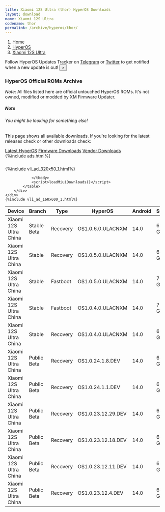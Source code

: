 ```yaml
---
title: Xiaomi 12S Ultra (thor) HyperOS Downloads
layout: download
name: Xiaomi 12S Ultra
codename: thor
permalink: /archive/hyperos/thor/
---
```

<nav aria-label="breadcrumb">
    <ol class="breadcrumb">
        <li class="breadcrumb-item"><a href="/">Home</a></li>
        <li class="breadcrumb-item"><a href="/hyperos/">HyperOS</a></li>
        <li class="breadcrumb-item active" aria-current="page"><a href="/hyperos/thor/">Xiaomi 12S Ultra</a></li>
    </ol>
</nav>
<div class="alert alert-primary alert-dismissible fade show" role="alert">
    Follow HyperOS Updates Tracker on <a href="https://t.me/MIUIUpdatesTracker" class="alert-link">Telegram</a>
     or <a href="https://twitter.com/MiFwUpdater" class="alert-link">Twitter</a> to get notified when a new update is out!
    <button type="button" class="close" data-dismiss="alert" aria-label="Close">
        <span aria-hidden="true">&times;</span>
    </button>
</div>

### HyperOS Official ROMs Archive
*Note*: All files listed here are official untouched HyperOS ROMs. It's not owned, modified or modded by XM Firmware Updater.
<div class="card">
  <div class="card-body">
    <h5 class="card-title">Note</h5>
    <h6 class="card-subtitle mb-2 text-muted">You might be looking for something else!</h6>
    <p class="card-text">This page shows all available downloads.
     If you're looking for the latest releases check or other downloads check:</p>
    <a href="/hyperos/thor/" class="card-link">Latest HyperOS</a>
    <a href="/firmware/thor/" class="card-link">Firmware Downloads</a>
    <a href="/vendor/thor/" class="card-link">Vendor Downloads</a>
  </div>
</div>
{%include ads.html%}
<div class="row justify-content-center">
    <div class="col-10">
        <div class="table-responsive-md" style="margin-top: 25px;">
            {%include vli_ad_320x50_1.html%}
            <table id="miui" class="display dt-responsive nowrap compact table table-striped table-hover table-sm">
                <thead class="thead-dark">
                    <tr>
                        <th data-ref="device">Device</th>
                        <th data-ref="branch">Branch</th>
                        <th data-ref="type">Type</th>
                        <th data-ref="miui">HyperOS</th>
                        <th data-ref="android">Android</th>
                        <th data-ref="size">Size</th>
                        <th data-ref="size">Date</th>
                        <th data-ref="link">Link</th>
                    </tr>
                </thead>
                <tbody>
                <tr><td>Xiaomi 12S Ultra China</td><td>Stable Beta</td><td>Recovery</td><td>OS1.0.6.0.ULACNXM</td><td>14.0</td><td>6.0 GB</td><td>2024-07-30</td><td><a href="/hyperos/thor/stable beta/OS1.0.6.0.ULACNXM/">Download</a></td></tr>
<tr><td>Xiaomi 12S Ultra China</td><td>Stable</td><td>Recovery</td><td>OS1.0.5.0.ULACNXM</td><td>14.0</td><td>6.0 GB</td><td>2024-04-15</td><td><a href="/hyperos/thor/stable/OS1.0.5.0.ULACNXM/">Download</a></td></tr>
<tr><td>Xiaomi 12S Ultra China</td><td>Stable</td><td>Fastboot</td><td>OS1.0.5.0.ULACNXM</td><td>14.0</td><td>7.5 GB</td><td>2024-04-01</td><td><a href="/hyperos/thor/stable/OS1.0.5.0.ULACNXM/">Download</a></td></tr>
<tr><td>Xiaomi 12S Ultra China</td><td>Stable</td><td>Fastboot</td><td>OS1.0.4.0.ULACNXM</td><td>14.0</td><td>7.5 GB</td><td>2024-02-19</td><td><a href="/hyperos/thor/stable/OS1.0.4.0.ULACNXM/">Download</a></td></tr>
<tr><td>Xiaomi 12S Ultra China</td><td>Stable</td><td>Recovery</td><td>OS1.0.4.0.ULACNXM</td><td>14.0</td><td>6.0 GB</td><td>2024-01-25</td><td><a href="/hyperos/thor/stable/OS1.0.4.0.ULACNXM/">Download</a></td></tr>
<tr><td>Xiaomi 12S Ultra China</td><td>Public Beta</td><td>Recovery</td><td>OS1.0.24.1.8.DEV</td><td>14.0</td><td>6.0 GB</td><td>2024-01-12</td><td><a href="/hyperos/thor/public beta/OS1.0.24.1.8.DEV/">Download</a></td></tr>
<tr><td>Xiaomi 12S Ultra China</td><td>Public Beta</td><td>Recovery</td><td>OS1.0.24.1.1.DEV</td><td>14.0</td><td>6.0 GB</td><td>2024-01-05</td><td><a href="/hyperos/thor/public beta/OS1.0.24.1.1.DEV/">Download</a></td></tr>
<tr><td>Xiaomi 12S Ultra China</td><td>Public Beta</td><td>Recovery</td><td>OS1.0.23.12.29.DEV</td><td>14.0</td><td>6.0 GB</td><td>2023-12-30</td><td><a href="/hyperos/thor/public beta/OS1.0.23.12.29.DEV/">Download</a></td></tr>
<tr><td>Xiaomi 12S Ultra China</td><td>Public Beta</td><td>Recovery</td><td>OS1.0.23.12.18.DEV</td><td>14.0</td><td>6.0 GB</td><td>2023-12-22</td><td><a href="/hyperos/thor/public beta/OS1.0.23.12.18.DEV/">Download</a></td></tr>
<tr><td>Xiaomi 12S Ultra China</td><td>Public Beta</td><td>Recovery</td><td>OS1.0.23.12.11.DEV</td><td>14.0</td><td>6.0 GB</td><td>2023-12-15</td><td><a href="/hyperos/thor/public beta/OS1.0.23.12.11.DEV/">Download</a></td></tr>
<tr><td>Xiaomi 12S Ultra China</td><td>Public Beta</td><td>Recovery</td><td>OS1.0.23.12.4.DEV</td><td>14.0</td><td>6.0 GB</td><td>2023-12-08</td><td><a href="/hyperos/thor/public beta/OS1.0.23.12.4.DEV/">Download</a></td></tr>

                </tbody>
                <script>loadMiuiDownloads()</script>
            </table>
        </div>
    </div>
    {%include vli_ad_160x600_1.html%}
</div>
